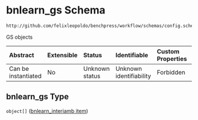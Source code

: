 # bnlearn_gs Schema

```txt
http://github.com/felixleopoldo/benchpress/workflow/schemas/config.schema.json#/properties/resources/properties/structure_learning_algorithms/properties/bnlearn_gs
```

GS objects

| Abstract            | Extensible | Status         | Identifiable            | Custom Properties | Additional Properties | Access Restrictions | Defined In                                                       |
| :------------------ | :--------- | :------------- | :---------------------- | :---------------- | :-------------------- | :------------------ | :--------------------------------------------------------------- |
| Can be instantiated | No         | Unknown status | Unknown identifiability | Forbidden         | Allowed               | none                | [config.schema.json*](config.schema.json "open original schema") |

## bnlearn_gs Type

`object[]` ([bnlearn_interiamb item](config-definitions-bnlearn_interiamb-item.md))
